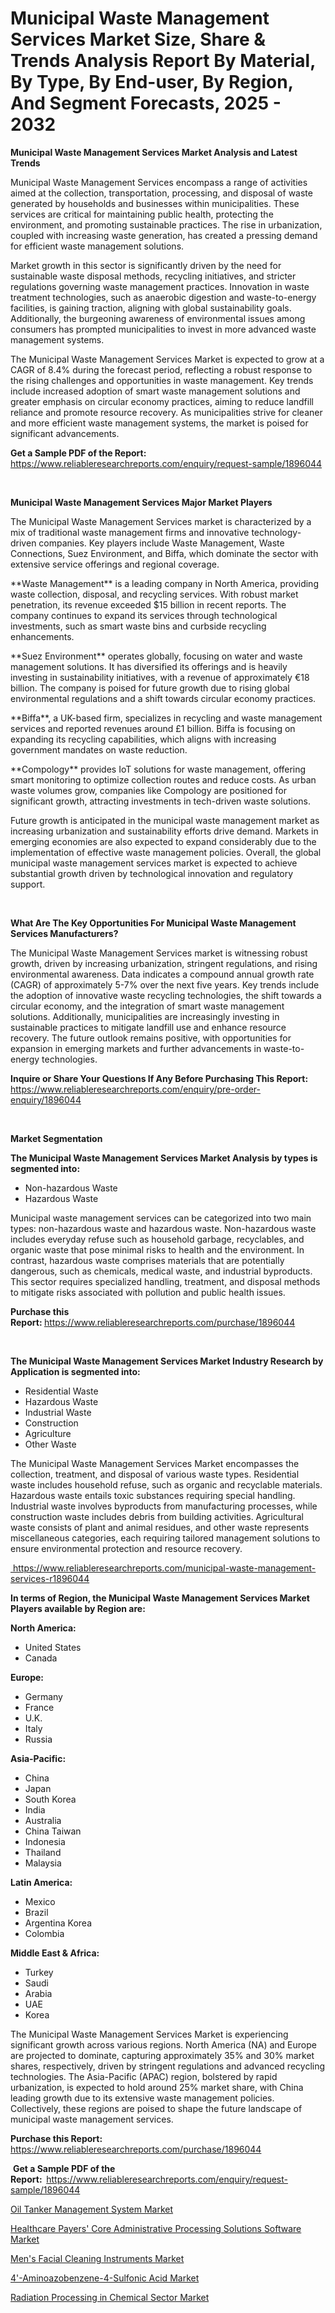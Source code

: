 <p><h1>Municipal Waste Management Services Market Size, Share & Trends Analysis Report By Material, By Type, By End-user, By Region, And Segment Forecasts, 2025 - 2032</h1></p><p><strong>Municipal Waste Management Services Market Analysis and Latest Trends</strong></p>
<p><p>Municipal Waste Management Services encompass a range of activities aimed at the collection, transportation, processing, and disposal of waste generated by households and businesses within municipalities. These services are critical for maintaining public health, protecting the environment, and promoting sustainable practices. The rise in urbanization, coupled with increasing waste generation, has created a pressing demand for efficient waste management solutions.</p><p>Market growth in this sector is significantly driven by the need for sustainable waste disposal methods, recycling initiatives, and stricter regulations governing waste management practices. Innovation in waste treatment technologies, such as anaerobic digestion and waste-to-energy facilities, is gaining traction, aligning with global sustainability goals. Additionally, the burgeoning awareness of environmental issues among consumers has prompted municipalities to invest in more advanced waste management systems.</p><p>The Municipal Waste Management Services Market is expected to grow at a CAGR of 8.4% during the forecast period, reflecting a robust response to the rising challenges and opportunities in waste management. Key trends include increased adoption of smart waste management solutions and greater emphasis on circular economy practices, aiming to reduce landfill reliance and promote resource recovery. As municipalities strive for cleaner and more efficient waste management systems, the market is poised for significant advancements.</p></p>
<p><strong>Get a Sample PDF of the Report:&nbsp;</strong> <a href="https://www.reliableresearchreports.com/enquiry/request-sample/1896044?utm_campaign=33&utm_medium=2&utm_source=Github&utm_content=ia&utm_term=13012025&utm_id=municipal-waste-management-services">https://www.reliableresearchreports.com/enquiry/request-sample/1896044</a></p>
<p>&nbsp;</p>
<p><strong>Municipal Waste Management Services Major Market Players</strong></p>
<p><p>The Municipal Waste Management Services market is characterized by a mix of traditional waste management firms and innovative technology-driven companies. Key players include Waste Management, Waste Connections, Suez Environment, and Biffa, which dominate the sector with extensive service offerings and regional coverage. </p><p>**Waste Management** is a leading company in North America, providing waste collection, disposal, and recycling services. With robust market penetration, its revenue exceeded $15 billion in recent reports. The company continues to expand its services through technological investments, such as smart waste bins and curbside recycling enhancements.</p><p>**Suez Environment** operates globally, focusing on water and waste management solutions. It has diversified its offerings and is heavily investing in sustainability initiatives, with a revenue of approximately €18 billion. The company is poised for future growth due to rising global environmental regulations and a shift towards circular economy practices.</p><p>**Biffa**, a UK-based firm, specializes in recycling and waste management services and reported revenues around £1 billion. Biffa is focusing on expanding its recycling capabilities, which aligns with increasing government mandates on waste reduction.</p><p>**Compology** provides IoT solutions for waste management, offering smart monitoring to optimize collection routes and reduce costs. As urban waste volumes grow, companies like Compology are positioned for significant growth, attracting investments in tech-driven waste solutions.</p><p>Future growth is anticipated in the municipal waste management market as increasing urbanization and sustainability efforts drive demand. Markets in emerging economies are also expected to expand considerably due to the implementation of effective waste management policies. Overall, the global municipal waste management services market is expected to achieve substantial growth driven by technological innovation and regulatory support.</p></p>
<p>&nbsp;</p>
<p><strong>What Are The Key Opportunities For Municipal Waste Management Services Manufacturers?</strong></p>
<p><p>The Municipal Waste Management Services market is witnessing robust growth, driven by increasing urbanization, stringent regulations, and rising environmental awareness. Data indicates a compound annual growth rate (CAGR) of approximately 5-7% over the next five years. Key trends include the adoption of innovative waste recycling technologies, the shift towards a circular economy, and the integration of smart waste management solutions. Additionally, municipalities are increasingly investing in sustainable practices to mitigate landfill use and enhance resource recovery. The future outlook remains positive, with opportunities for expansion in emerging markets and further advancements in waste-to-energy technologies.</p></p>
<p><strong>Inquire or Share Your Questions If Any Before Purchasing This Report:</strong> <a href="https://www.reliableresearchreports.com/enquiry/pre-order-enquiry/1896044?utm_campaign=33&utm_medium=2&utm_source=Github&utm_content=ia&utm_term=13012025&utm_id=municipal-waste-management-services">https://www.reliableresearchreports.com/enquiry/pre-order-enquiry/1896044</a></p>
<p>&nbsp;</p>
<p><strong>Market Segmentation</strong></p>
<p><strong>The Municipal Waste Management Services Market Analysis by types is segmented into:</strong></p>
<p><ul><li>Non-hazardous Waste</li><li>Hazardous Waste</li></ul></p>
<p><p>Municipal waste management services can be categorized into two main types: non-hazardous waste and hazardous waste. Non-hazardous waste includes everyday refuse such as household garbage, recyclables, and organic waste that pose minimal risks to health and the environment. In contrast, hazardous waste comprises materials that are potentially dangerous, such as chemicals, medical waste, and industrial byproducts. This sector requires specialized handling, treatment, and disposal methods to mitigate risks associated with pollution and public health issues.</p></p>
<p><strong>Purchase this Report:&nbsp;</strong><a href="https://www.reliableresearchreports.com/purchase/1896044?utm_campaign=33&utm_medium=2&utm_source=Github&utm_content=ia&utm_term=13012025&utm_id=municipal-waste-management-services">https://www.reliableresearchreports.com/purchase/1896044</a></p>
<p>&nbsp;</p>
<p><strong>The Municipal Waste Management Services Market Industry Research by Application is segmented into:</strong></p>
<p><ul><li>Residential Waste</li><li>Hazardous Waste</li><li>Industrial Waste</li><li>Construction</li><li>Agriculture</li><li>Other Waste</li></ul></p>
<p><p>The Municipal Waste Management Services Market encompasses the collection, treatment, and disposal of various waste types. Residential waste includes household refuse, such as organic and recyclable materials. Hazardous waste entails toxic substances requiring special handling. Industrial waste involves byproducts from manufacturing processes, while construction waste includes debris from building activities. Agricultural waste consists of plant and animal residues, and other waste represents miscellaneous categories, each requiring tailored management solutions to ensure environmental protection and resource recovery.</p></p>
<p><a href="https://www.reliableresearchreports.com/municipal-waste-management-services-r1896044?utm_campaign=33&utm_medium=2&utm_source=Github&utm_content=ia&utm_term=13012025&utm_id=municipal-waste-management-services">&nbsp;https://www.reliableresearchreports.com/municipal-waste-management-services-r1896044</a></p>
<p><strong>In terms of Region, the Municipal Waste Management Services Market Players available by Region are:</strong></p>
<p>
    <p> <strong> North America: </strong>
        <ul>
            <li>United States</li>
            <li>Canada</li>
        </ul>
        </p> 
    <p> <strong> Europe: </strong>
        <ul>
            <li>Germany</li>
            <li>France</li>
            <li>U.K.</li>
            <li>Italy</li>
            <li>Russia</li>
        </ul>
        </p> 
    <p> <strong> Asia-Pacific: </strong>
        <ul>
            <li>China</li>
            <li>Japan</li>
            <li>South Korea</li>
            <li>India</li>
            <li>Australia</li>
            <li>China Taiwan</li>
            <li>Indonesia</li>
            <li>Thailand</li>
            <li>Malaysia</li>
        </ul>
        </p> 
    <p> <strong> Latin America: </strong>
        <ul>
            <li>Mexico</li>
            <li>Brazil</li>
            <li>Argentina Korea</li>
            <li>Colombia</li>
        </ul>
        </p> 
    <p> <strong> Middle East & Africa: </strong>
        <ul>
            <li>Turkey</li>
            <li>Saudi</li>
            <li>Arabia</li>
            <li>UAE</li>
            <li>Korea</li>
        </ul>
    </p>
    </p>
<p><p>The Municipal Waste Management Services Market is experiencing significant growth across various regions. North America (NA) and Europe are projected to dominate, capturing approximately 35% and 30% market shares, respectively, driven by stringent regulations and advanced recycling technologies. The Asia-Pacific (APAC) region, bolstered by rapid urbanization, is expected to hold around 25% market share, with China leading growth due to its extensive waste management policies. Collectively, these regions are poised to shape the future landscape of municipal waste management services.</p></p>
<p><strong>Purchase this Report: </strong><a href="https://www.reliableresearchreports.com/purchase/1896044?utm_campaign=33&utm_medium=2&utm_source=Github&utm_content=ia&utm_term=13012025&utm_id=municipal-waste-management-services">https://www.reliableresearchreports.com/purchase/1896044</a></p>
<p>&nbsp;<strong>Get a Sample PDF of the Report:&nbsp;&nbsp;</strong><a href="https://www.reliableresearchreports.com/enquiry/request-sample/1896044?utm_campaign=33&utm_medium=2&utm_source=Github&utm_content=ia&utm_term=13012025&utm_id=municipal-waste-management-services">https://www.reliableresearchreports.com/enquiry/request-sample/1896044</a></p>
<p><strong></strong></p>
<p><p><a href="https://github.com/yoshih12/Market-Research-Report-List-4/blob/main/oil-tanker-management-system-market.md?utm_campaign=33&utm_medium=2&utm_source=Github&utm_content=ia&utm_term=13012025&utm_id=municipal-waste-management-services">Oil Tanker Management System Market</a></p><p><a href="https://github.com/rosalinebhakta48/Market-Research-Report-List-1/blob/main/healthcare-payers-core-administrative-processing-solutions-software-market.md?utm_campaign=33&utm_medium=2&utm_source=Github&utm_content=ia&utm_term=13012025&utm_id=municipal-waste-management-services">Healthcare Payers' Core Administrative Processing Solutions Software Market</a></p><p><a href="https://github.com/chongseney974/Market-Research-Report-List-1/blob/main/mens-facial-cleaning-instruments-market.md?utm_campaign=33&utm_medium=2&utm_source=Github&utm_content=ia&utm_term=13012025&utm_id=municipal-waste-management-services">Men's Facial Cleaning Instruments Market</a></p><p><a href="https://github.com/darenph8er/Market-Research-Report-List-1/blob/main/4-aminoazobenzene-4-sulfonic-acid-market.md?utm_campaign=33&utm_medium=2&utm_source=Github&utm_content=ia&utm_term=13012025&utm_id=municipal-waste-management-services">4'-Aminoazobenzene-4-Sulfonic Acid Market</a></p><p><a href="https://github.com/nathaliehurles7142/Market-Research-Report-List-1/blob/main/radiation-processing-in-chemical-sector-market.md?utm_campaign=33&utm_medium=2&utm_source=Github&utm_content=ia&utm_term=13012025&utm_id=municipal-waste-management-services">Radiation Processing in Chemical Sector Market</a></p></p>
